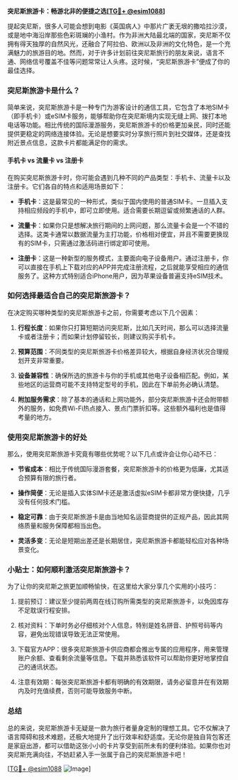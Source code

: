 **突尼斯旅游卡：畅游北非的便捷之选[[TG💪+ @esim1088](https://t.me/s/esim1088)]**

提起突尼斯，很多人可能会想到电影《英国病人》中那片广袤无垠的撒哈拉沙漠，或是地中海沿岸那些色彩斑斓的小渔村。作为非洲大陆最北端的国家，突尼斯不仅拥有得天独厚的自然风光，还融合了阿拉伯、欧洲以及非洲的文化特色，是一个充满魅力的旅游目的地。然而，对于许多计划前往突尼斯旅行的朋友来说，语言不通、网络信号覆盖不佳等问题常常让人头疼。这时候，“突尼斯旅游卡”便成了你的最佳选择。

### 突尼斯旅游卡是什么？

简单来说，突尼斯旅游卡是一种专门为游客设计的通信工具，它包含了本地SIM卡（即手机卡）或eSIM卡服务，能够帮助你在突尼斯境内实现无缝上网、拨打本地电话等功能。相比传统的国际漫游服务，突尼斯旅游卡的价格更加亲民，同时还能提供更稳定的网络连接体验。无论是想要实时分享旅行照片到社交媒体，还是查找附近景点信息，这款卡片都能满足你的需求。

#### 手机卡 vs 流量卡 vs 注册卡

在购买突尼斯旅游卡时，你可能会遇到几种不同的产品类型：手机卡、流量卡以及注册卡。它们各自的特点和适用场景如下：

- **手机卡**：这是最常见的一种形式，类似于国内使用的普通SIM卡。一旦插入支持相应频段的手机中，即可立即使用。适合需要长期逗留或频繁通话的人群。
  
- **流量卡**：如果你只是想解决旅行期间的上网问题，那么流量卡会是一个不错的选择。这类卡通常以数据流量为主打功能，价格相对便宜，并且不需要更换现有的SIM卡，只需通过激活码进行绑定即可使用。

- **注册卡**：这是一种新型的服务模式，主要面向电子设备用户。通过注册卡，你可以直接在手机上下载对应的APP并完成注册流程，之后就能享受相应的通信服务了。这种方式特别适合iPhone用户，因为苹果设备普遍支持eSIM技术。

### 如何选择最适合自己的突尼斯旅游卡？

在决定购买哪种类型的突尼斯旅游卡之前，你需要考虑以下几个因素：

1. **行程长度**：如果你只打算短期访问突尼斯，比如几天时间，那么可以选择流量卡或者注册卡；而如果计划停留较长，则建议购买手机卡。
   
2. **预算范围**：不同类型的突尼斯旅游卡价格差异较大，根据自身经济状况合理规划开支非常重要。

3. **设备兼容性**：确保所选的旅游卡与你的手机或其他电子设备相匹配。例如，某些地区的运营商可能不支持特定型号的手机，因此在下单前务必确认清楚。

4. **附加服务需求**：除了基本的通话和上网功能外，部分突尼斯旅游卡还会附带额外的服务，如免费Wi-Fi热点接入、景点门票折扣等。这些额外福利也是值得考量的地方。

### 使用突尼斯旅游卡的好处

那么，使用突尼斯旅游卡究竟有哪些优势呢？以下几点或许会让你心动不已：

- **节省成本**：相比于传统国际漫游套餐，突尼斯旅游卡的价格更为低廉，尤其适合预算有限的旅行者。
  
- **操作简便**：无论是插入实体SIM卡还是激活虚拟eSIM卡都非常方便快捷，几乎没有任何技术门槛。

- **稳定可靠**：由于突尼斯旅游卡是由当地知名运营商提供的正规产品，因此其网络质量和服务保障都相当出色。

- **灵活多变**：无论是短期出差还是长期居住，突尼斯旅游卡都能轻松应对各种场景变化。

### 小贴士：如何顺利激活突尼斯旅游卡？

为了让你的突尼斯之旅更加顺畅愉快，在这里给大家分享几个实用的小技巧：

1. 提前预订：建议至少提前两周在线订购所需类型的突尼斯旅游卡，以免因库存不足耽误行程安排。

2. 核对资料：下单时务必仔细核对个人信息，特别是姓名拼音、护照号码等内容，避免出现错误导致无法正常使用。

3. 下载官方APP：很多突尼斯旅游卡供应商都会推出专属的应用程序，用来管理账户余额、查看剩余流量等信息。下载并熟悉该软件可以帮助你更好地掌控自己的通讯状态。

4. 注意有效期：每张突尼斯旅游卡都有明确的有效期限，请务必留意并在有效期内及时充值续费，否则可能导致服务中断。

### 总结

总的来说，突尼斯旅游卡无疑是一款为旅行者量身定制的理想工具。它不仅解决了语言障碍和技术难题，还极大地提升了出行效率和舒适度。无论你是独自背包客还是家庭出游，都可以借助这张小小的卡片享受到前所未有的便利体验。如果你也对突尼斯充满向往，不妨赶紧入手一张属于自己的突尼斯旅游卡吧！

[[TG💪+ @esim1088](https://t.me/s/esim1088) ![Image](https://i.postimg.cc/4NQfJmqS/Snipaste-2025-05-13-00-14-12.png)]